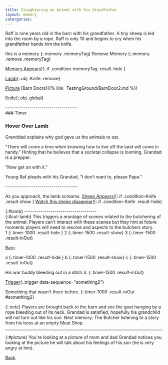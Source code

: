```yaml
---
title: Slaughtering an Animal with his Grandfather
layout: memory
catergories: 
---
```


<section markdown="1" id ="start" class="memorySection">
Raff is nine years old in the barn with his grandfather. A tiny sheep is led into the room by a rope. Raff is only 10 and begins to cry when his grandfather hands him the knife.

this is a memory
{:.memory .memoryTag}
Remove Memory
{:.memory .remove .memoryTag}

[Memory Appears!](#cut-lamb){:.if .condition-memoryTag .result-hide }

[Lamb](#lamb){:.obj .Knife .remove}

[Picture](#picture)
[Barn Doors]({% link _TestingGround/BarnDoor2.md %})

[Knife](#start){:.obj .global}
</section>
------------------------------------
<section markdown="1" class="memorySection">
### Timer

### Hover Over Lamb

Granddad explains why god gave us the animals to eat.

“There will come a time when knowing how to live off the land will come in handy.”
Hinting that he believes that a societal collapse is looming. Grandad is a prepper.

“Now get on with it.”

Young Raf pleads with his Grandad, “I don’t want to, please Papa.”
</section>
------------------------------------
<section markdown="1" class="memorySection">

As you approach, the lamb screams.
[Sheep Appears!](#cut-lamb){:.if .condition-Knife .result-show }
[Watch this sheep disappear!](#other-scene){:.if .condition-Knife .result-hide}

</section>{:#lamb}
------------------------------------
<section markdown="1" class="memorySection">
{:#cut-lamb}
This triggers a montage of scenes related to the butchering of the animal. Players can’t interact with these scenes but they hint at future moments players will need to resolve and aspects to the butchers story.

<div markdown="1" class="sequence triggered" id="something">
  1
  {:.timer-1000 .result-hide }
  2
  {:.timer-1500 .result-show}
  3
  {:.timer-1500 .result-inOut}
</div>

[Barn](#)
<div markdown="1" class="sequence">
  a
  {:.timer-1000 .result-hide }
  b
  {:.timer-1500 .result-show}
  c
  {:.timer-1500 .result-inOut}
</div>

His war buddy bleeding out in a ditch 3.
{:.timer-1500 .result-inOut}

[Trigger](#cut-lamb){:.trigger data-sequence="something2"}

Something that wasn't there before.
{:.timer-1000 .result-inOut #something2}

{:.note}
Players are brought back to the barn and see the goat hanging by a rope bleeding out of its neck. Grandad is satisfied, hopefully his grandchild will not turn out like his son. Next memory: The Butcher listening to a story from his boss at an empty Meat Shop.
</section>


------------------------------------
<section markdown="1" class="memorySection">
{:#picture}
You're looking at a picture of mom and dad
Grandad notices you looking at the picture he will talk about his feelings of his son (he is very angry at him).

[Back](#start)
</section>
